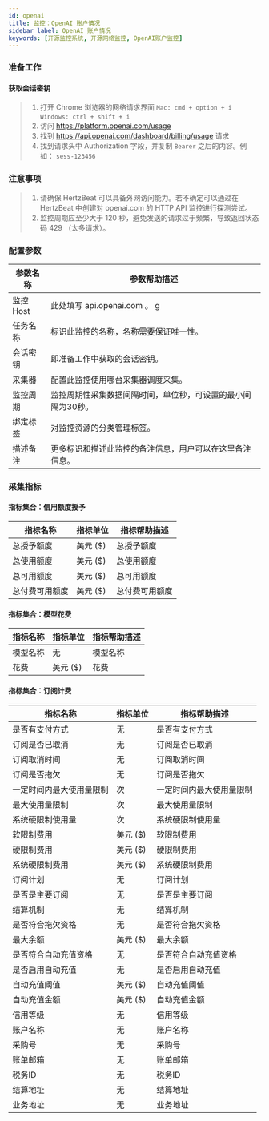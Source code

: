 ```yaml
---
id: openai
title: 监控：OpenAI 账户情况   
sidebar_label: OpenAI 账户情况
keywords: [开源监控系统, 开源网络监控, OpenAI账户监控]
---
```


### 准备工作

#### 获取会话密钥

> 1. 打开 Chrome 浏览器的网络请求界面
>    `Mac: cmd + option + i`
>    `Windows: ctrl + shift + i`
> 2. 访问 <https://platform.openai.com/usage>
> 3. 找到 <https://api.openai.com/dashboard/billing/usage> 请求
> 4. 找到请求头中 Authorization 字段，并复制 `Bearer` 之后的内容。例如： `sess-123456`

### 注意事项

> 1. 请确保 HertzBeat 可以具备外网访问能力。若不确定可以通过在 HertzBeat 中创建对 openai.com 的 HTTP API 监控进行探测尝试。
> 2. 监控周期应至少大于 120 秒，避免发送的请求过于频繁，导致返回状态码 429 （太多请求）。

### 配置参数

| 参数名称   | 参数帮助描述                          |
|----------|---------------------------------|
| 监控Host | 此处填写 api.openai.com 。 g         |
| 任务名称   | 标识此监控的名称，名称需要保证唯一性。             |   |
| 会话密钥   | 即准备工作中获取的会话密钥。                  |   |
| 采集器    | 配置此监控使用哪台采集器调度采集。               |
| 监控周期   | 监控周期性采集数据间隔时间，单位秒，可设置的最小间隔为30秒。 |
| 绑定标签   | 对监控资源的分类管理标签。                   |
| 描述备注   | 更多标识和描述此监控的备注信息，用户可以在这里备注信息。    |

### 采集指标

#### 指标集合：信用额度授予

|  指标名称   |  指标单位  | 指标帮助描述  |
|---------|--------|---------|
| 总授予额度   | 美元 ($) | 总授予额度   |
| 总使用额度   | 美元 ($) | 总使用额度   |
| 总可用额度   | 美元 ($) | 总可用额度   |
| 总付费可用额度 | 美元 ($) | 总付费可用额度 |

#### 指标集合：模型花费

| 指标名称 |  指标单位  | 指标帮助描述 |
|------|--------|--------|
| 模型名称 | 无      | 模型名称   |
| 花费   | 美元 ($) | 花费     |

#### 指标集合：订阅计费

|     指标名称     |  指标单位  |    指标帮助描述    |
|--------------|--------|--------------|
| 是否有支付方式      | 无      | 是否有支付方式      |
| 订阅是否已取消      | 无      | 订阅是否已取消      |
| 订阅取消时间       | 无      | 订阅取消时间       |
| 订阅是否拖欠       | 无      | 订阅是否拖欠       |
| 一定时间内最大使用量限制 | 次      | 一定时间内最大使用量限制 |
| 最大使用量限制      | 次      | 最大使用量限制      |
| 系统硬限制使用量     | 次      | 系统硬限制使用量     |
| 软限制费用        | 美元 ($) | 软限制费用        |
| 硬限制费用        | 美元 ($) | 硬限制费用        |
| 系统硬限制费用      | 美元 ($) | 系统硬限制费用      |
| 订阅计划         | 无      | 订阅计划         |
| 是否是主要订阅      | 无      | 是否是主要订阅      |
| 结算机制         | 无      | 结算机制         |
| 是否符合拖欠资格     | 无      | 是否符合拖欠资格     |
| 最大余额         | 美元 ($) | 最大余额         |
| 是否符合自动充值资格   | 无      | 是否符合自动充值资格   |
| 是否启用自动充值     | 无      | 是否启用自动充值     |
| 自动充值阈值       | 美元 ($) | 自动充值阈值       |
| 自动充值金额       | 美元 ($) | 自动充值金额       |
| 信用等级         | 无      | 信用等级         |
| 账户名称         | 无      | 账户名称         |
| 采购号          | 无      | 采购号          |
| 账单邮箱         | 无      | 账单邮箱         |
| 税务ID         | 无      | 税务ID         |
| 结算地址         | 无      | 结算地址         |
| 业务地址         | 无      | 业务地址         |
